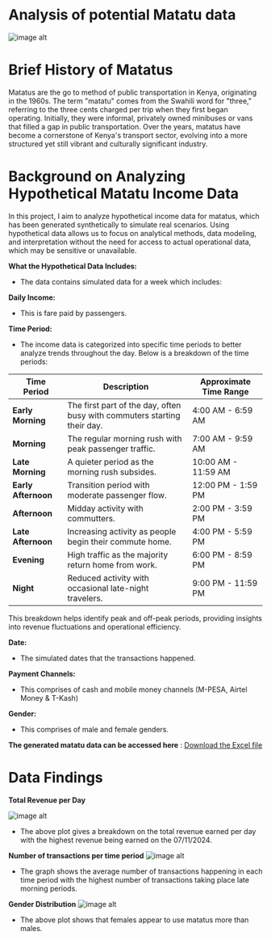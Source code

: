 # Analysis of potential Matatu data

![image alt](https://github.com/LexMainye/Transport-Data/blob/main/Plots/Image/AI%20Matatu.jpeg?raw=true![image](https://github.com/user-attachments/assets/b01083a1-67a4-4504-8166-c72b3038b6cf)
) 

# **Brief History of Matatus**

Matatus are the go to method of public transportation in Kenya, originating in the 1960s. The term "matatu" comes from the Swahili word for "three," referring to the three cents charged per trip when they first began operating. Initially, they were informal, privately owned minibuses or vans that filled a gap in public transportation. Over the years, matatus have become a cornerstone of Kenya's transport sector, evolving into a more structured yet still vibrant and culturally significant industry.

# **Background on Analyzing Hypothetical Matatu Income Data**

In this project, I aim to analyze hypothetical income data for matatus, which has been generated synthetically to simulate real scenarios. Using hypothetical data allows us to focus on analytical methods, data modeling, and interpretation without the need for access to actual operational data, which may be sensitive or unavailable.

**What the Hypothetical Data Includes:**
* The data contains simulated data for a week which includes:

**Daily Income:**
* This is fare paid by passengers.
  
**Time Period:**

* The income data is categorized into specific time periods to better analyze trends throughout the day. Below is a breakdown of the time periods:

| **Time Period**     | **Description**                                      | **Approximate Time Range** |
|----------------------|------------------------------------------------------|----------------------------|
| **Early Morning**    | The first part of the day, often busy with commuters starting their day. | 4:00 AM - 6:59 AM          |
| **Morning**          | The regular morning rush with peak passenger traffic. | 7:00 AM - 9:59 AM          |
| **Late Morning**     | A quieter period as the morning rush subsides.       | 10:00 AM - 11:59 AM        |
| **Early Afternoon**  | Transition period with moderate passenger flow.      | 12:00 PM - 1:59 PM         |
| **Afternoon**        | Midday activity with commutters. | 2:00 PM - 3:59 PM          |
| **Late Afternoon**   | Increasing activity as people begin their commute home. | 4:00 PM - 5:59 PM          |
| **Evening**          | High traffic as the majority return home from work.  | 6:00 PM - 8:59 PM          |
| **Night**            | Reduced activity with occasional late-night travelers. | 9:00 PM - 11:59 PM         |

This breakdown helps identify peak and off-peak periods, providing insights into revenue fluctuations and operational efficiency.


**Date:**
* The simulated dates that the transactions happened.

**Payment Channels:**
* This comprises of cash and mobile money channels (M-PESA, Airtel Money & T-Kash)
  
**Gender:**
*  This comprises of male and female genders.
  

**The generated matatu data can be accessed here** : [Download the Excel file](https://github.com/LexMainye/Transport-Data/blob/main/Matatu%20Data/Matatu.xlsx)


# **Data Findings**

**Total Revenue per Day**

![image alt](https://github.com/LexMainye/Transport-Data/blob/fcb16e1695f4c8fbc97b4053998cd5431ce83e64/Plots/Total%20Revenue%20Per%20Day.png) 

- The above plot gives a breakdown on the total revenue earned per day with the highest revenue being earned on the 07/11/2024.

**Number of transactions per time period**
![image alt](https://github.com/LexMainye/Transport-Data/blob/fcb16e1695f4c8fbc97b4053998cd5431ce83e64/Plots/Number%20of%20Transactions%20per%20Time%20Period.png) 

- The graph shows the average number of transactions happening in each time period with the highest number of transactions taking place late morning periods.

**Gender Distribution**
![image alt](https://github.com/LexMainye/Transport-Data/blob/c273b7fbe0db0903517a96104188111d0356063e/Plots/Gender%20Distribution.png)

- The above plot shows that females appear to use matatus more than males. 
